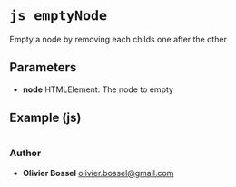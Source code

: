 


<!-- @namespace    sugar.js.dom -->

# ```js emptyNode ```


Empty a node by removing each childs one after the other

## Parameters

- **node**  HTMLElement: The node to empty



## Example (js)

```js

```


### Author
- **Olivier Bossel** <a href="mailto:olivier.bossel@gmail.com">olivier.bossel@gmail.com</a> 



